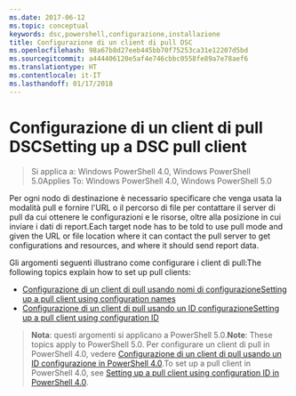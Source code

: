 ```yaml
---
ms.date: 2017-06-12
ms.topic: conceptual
keywords: dsc,powershell,configurazione,installazione
title: Configurazione di un client di pull DSC
ms.openlocfilehash: 98a67b8d27eeb445bb70f75253ca31e12207d5bd
ms.sourcegitcommit: a444406120e5af4e746cbbc0558fe89a7e78aef6
ms.translationtype: HT
ms.contentlocale: it-IT
ms.lasthandoff: 01/17/2018
---
```

# <a name="setting-up-a-dsc-pull-client"></a><span data-ttu-id="c73ec-103">Configurazione di un client di pull DSC</span><span class="sxs-lookup"><span data-stu-id="c73ec-103">Setting up a DSC pull client</span></span>

> <span data-ttu-id="c73ec-104">Si applica a: Windows PowerShell 4.0, Windows PowerShell 5.0</span><span class="sxs-lookup"><span data-stu-id="c73ec-104">Applies To: Windows PowerShell 4.0, Windows PowerShell 5.0</span></span>

<span data-ttu-id="c73ec-105">Per ogni nodo di destinazione è necessario specificare che venga usata la modalità pull e fornire l'URL o il percorso di file per contattare il server di pull da cui ottenere le configurazioni e le risorse, oltre alla posizione in cui inviare i dati di report.</span><span class="sxs-lookup"><span data-stu-id="c73ec-105">Each target node has to be told to use pull mode and given the URL or file location where it can contact the pull server to get configurations and resources, and where it should send report data.</span></span>


<span data-ttu-id="c73ec-106">Gli argomenti seguenti illustrano come configurare i client di pull:</span><span class="sxs-lookup"><span data-stu-id="c73ec-106">The following topics explain how to set up pull clients:</span></span>

* [<span data-ttu-id="c73ec-107">Configurazione di un client di pull usando nomi di configurazione</span><span class="sxs-lookup"><span data-stu-id="c73ec-107">Setting up a pull client using configuration names</span></span>](pullClientConfigNames.md)
* [<span data-ttu-id="c73ec-108">Configurazione di un client di pull usando un ID configurazione</span><span class="sxs-lookup"><span data-stu-id="c73ec-108">Setting up a pull client using configuration ID</span></span>](pullClientConfigID.md)

> <span data-ttu-id="c73ec-109">**Nota**: questi argomenti si applicano a PowerShell 5.0.</span><span class="sxs-lookup"><span data-stu-id="c73ec-109">**Note**: These topics apply to PowerShell 5.0.</span></span> <span data-ttu-id="c73ec-110">Per configurare un client di pull in PowerShell 4.0, vedere [Configurazione di un client di pull usando un ID configurazione in PowerShell 4.0](pullClientConfigID4.md).</span><span class="sxs-lookup"><span data-stu-id="c73ec-110">To set up a pull client in PowerShell 4.0, see [Setting up a pull client using configuration ID in PowerShell 4.0](pullClientConfigID4.md).</span></span>

